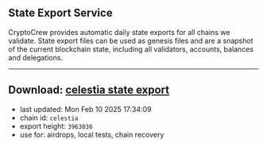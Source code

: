 ## State Export Service
CryptoCrew provides automatic daily state exports for all chains we validate. State export files can be used as genesis files and are a snapshot of the current blockchain state, including all validators, accounts, balances and delegations.

---
**Download: [celestia state export](https://dl-eu2.ccvalidators.com/SERVICE/celestia/celestia_export_3963036.json)**
---

- last updated: Mon Feb 10 2025 17:34:09
- chain id: `celestia`
- export height: `3963036`
- use for: airdrops, local tests, chain recovery
